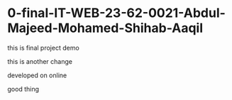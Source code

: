 # 0-final-IT-WEB-23-62-0021-Abdul-Majeed-Mohamed-Shihab-Aaqil

this is final project demo

this is another change

developed on online

good thing